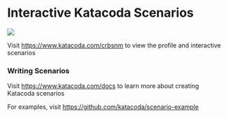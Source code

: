 # Interactive Katacoda Scenarios

[![](http://shields.katacoda.com/katacoda/crbsnm/count.svg)](https://www.katacoda.com/crbsnm "Get your profile on Katacoda.com")

Visit https://www.katacoda.com/crbsnm to view the profile and interactive scenarios

### Writing Scenarios
Visit https://www.katacoda.com/docs to learn more about creating Katacoda scenarios

For examples, visit https://github.com/katacoda/scenario-example
